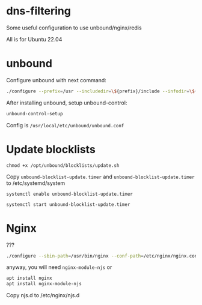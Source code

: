 # dns-filtering
Some useful configuration to use unbound/nginx/redis

All is for Ubuntu 22.04

# unbound

Configure unbound with next command:

```sh
./configure --prefix=/usr --includedir=\${prefix}/include --infodir=\${prefix}/share/info --mandir=\${prefix}/share/man --localstatedir=/var --runstatedir=/run --sysconfdir=/etc --with-chroot-dir= --with-dnstap-socket-path=/run/dnstap.sock --with-libevent --with-libhiredis --with-libnghttp2 --with-pidfile=/run/unbound.pid --with-pythonmodule --with-pyunbound --disable-dependency-tracking --disable-flto --disable-maintainer-mode --disable-option-checking --disable-rpath --disable-silent-rules --enable-cachedb --enable-dnstap --enable-subnet --enable-systemd --enable-tfo-client --enable-tfo-server
```

After installing unbound, setup unbound-control:


```sh
unbound-control-setup
```


Config is `/usr/local/etc/unbound/unbound.conf`
# Update blocklists


`chmod +x /opt/unbound/blocklists/update.sh`


Copy `unbound-blocklist-update.timer` and `unbound-blocklist-update.timer` to /etc/systemd/system


`systemctl enable unbound-blocklist-update.timer`


`systemctl start unbound-blocklist-update.timer`

# Nginx
???

```sh
./configure --sbin-path=/usr/bin/nginx --conf-path=/etc/nginx/nginx.conf --error-log-path=/var/log/nginx/error.log --http-log-path=/var/log/nginx/access.log --with-pcre --pid-path=/var/run/nginx.pid --with-http_ssl_module --with-http_auth_request_module --modules-path=/etc/nginx/modules --with-http_v2_module  --with-stream
```
anyway, you will need `nginx-module-njs`
or
```sh
apt install nginx
apt install nginx-module-njs
```
Copy njs.d to /etc/nginx/njs.d 
